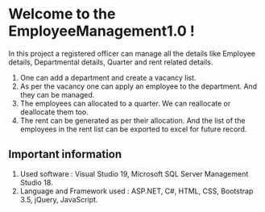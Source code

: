 # Welcome to the EmployeeManagement1.0 !
In this project a registered officer can manage all the details like Employee details, Departmental details, Quarter and rent related details.

1. One can add a department and create a vacancy list.
2. As per the vacancy one can apply an employee to the department. And they can be managed.
3. The employees can allocated to a quarter. We can reallocate or deallocate them too.
4. The rent can be generated as per their allocation. And the list of the employees in the rent list can be exported to excel for future record.

## Important information

1. Used software : Visual Studio 19, Microsoft SQL Server Management Studio 18.
1. Language and Framework used : ASP.NET, C#, HTML, CSS, Bootstrap 3.5, jQuery, JavaScript.
